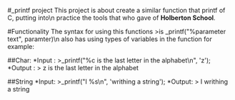 #_printf project
This project is about create a similar function that printf of C, putting into\n
practice the tools that who gave of **Holberton School**.

#Functionality
The syntax for using this functions >is _printf("%parameter text", paramter)\n
also has using types of variables in the function for example:

##Char:
 *Input : >_printf("%c is the last letter in the alphabet\n", 'z');
 *Output : > z is the last letter in the alphabet

##String
 *Input: >_printf("I %s\n", 'writhing a string');
 *Output: > I writhing a string